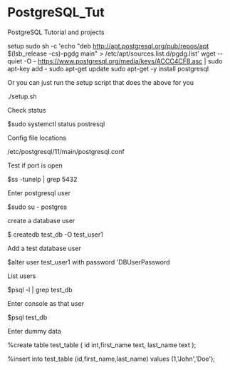 # PostgreSQL_Tut
PostgreSQL Tutorial and projects

setup
sudo sh -c 'echo "deb http://apt.postgresql.org/pub/repos/apt $(lsb_release -cs)-pgdg main" > /etc/apt/sources.list.d/pgdg.list'
wget --quiet -O - https://www.postgresql.org/media/keys/ACCC4CF8.asc | sudo apt-key add -
sudo apt-get update
sudo apt-get -y install postgresql

Or you can just run the setup script that does the above for you

./setup.sh


Check status

$sudo systemctl status postresql



Config file locations

/etc/postgresql/11/main/postgresql.conf



Test if port is open

$ss -tunelp | grep 5432



Enter postgresql user

$sudo su - postgres



create a database user

$ createdb test_db -O test_user1



Add a test database user

$alter user test_user1 with password 'DBUserPassword



List users

$psql -l  | grep test_db



Enter console as that user

$psql test_db



Enter dummy data

%create table test_table ( id int,first_name text, last_name text );

%insert into test_table (id,first_name,last_name) values (1,'John','Doe'); 









